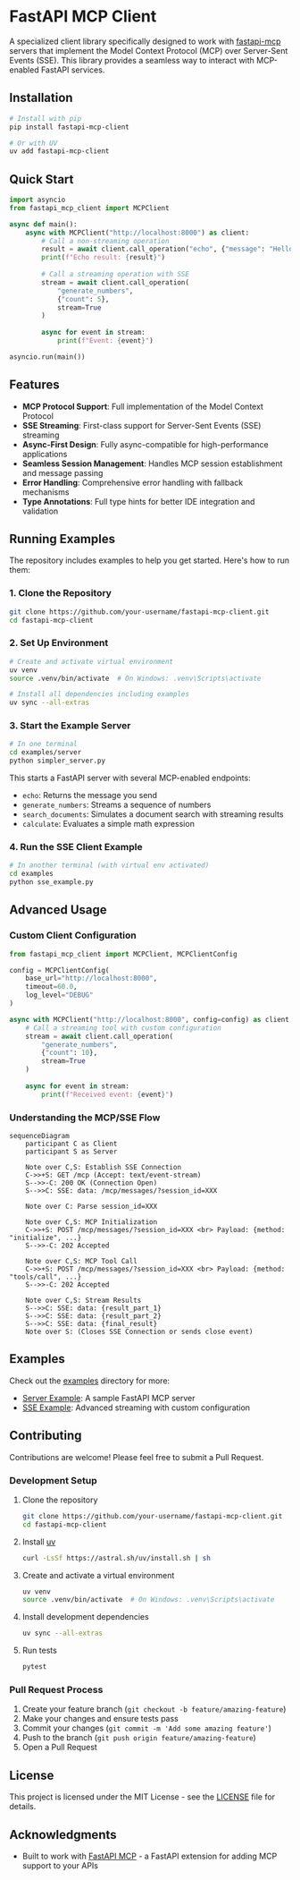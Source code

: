 # FastAPI MCP Client

A specialized client library specifically designed to work with [fastapi-mcp](https://github.com/tadata-org/fastapi_mcp) servers that implement the Model Context Protocol (MCP) over Server-Sent Events (SSE). This library provides a seamless way to interact with MCP-enabled FastAPI services.

## Installation

```bash
# Install with pip
pip install fastapi-mcp-client

# Or with UV
uv add fastapi-mcp-client
```

## Quick Start

```python
import asyncio
from fastapi_mcp_client import MCPClient

async def main():
    async with MCPClient("http://localhost:8000") as client:
        # Call a non-streaming operation
        result = await client.call_operation("echo", {"message": "Hello, MCP!"})
        print(f"Echo result: {result}")
        
        # Call a streaming operation with SSE
        stream = await client.call_operation(
            "generate_numbers", 
            {"count": 5},
            stream=True
        )
        
        async for event in stream:
            print(f"Event: {event}")

asyncio.run(main())
```

## Features

- **MCP Protocol Support**: Full implementation of the Model Context Protocol
- **SSE Streaming**: First-class support for Server-Sent Events (SSE) streaming
- **Async-First Design**: Fully async-compatible for high-performance applications
- **Seamless Session Management**: Handles MCP session establishment and message passing
- **Error Handling**: Comprehensive error handling with fallback mechanisms
- **Type Annotations**: Full type hints for better IDE integration and validation

## Running Examples

The repository includes examples to help you get started. Here's how to run them:

### 1. Clone the Repository

```bash
git clone https://github.com/your-username/fastapi-mcp-client.git
cd fastapi-mcp-client
```

### 2. Set Up Environment

```bash
# Create and activate virtual environment
uv venv
source .venv/bin/activate  # On Windows: .venv\Scripts\activate

# Install all dependencies including examples
uv sync --all-extras
```

### 3. Start the Example Server

```bash
# In one terminal
cd examples/server
python simpler_server.py
```

This starts a FastAPI server with several MCP-enabled endpoints:
- `echo`: Returns the message you send
- `generate_numbers`: Streams a sequence of numbers
- `search_documents`: Simulates a document search with streaming results
- `calculate`: Evaluates a simple math expression

### 4. Run the SSE Client Example

```bash
# In another terminal (with virtual env activated)
cd examples
python sse_example.py
```

## Advanced Usage

### Custom Client Configuration

```python
from fastapi_mcp_client import MCPClient, MCPClientConfig

config = MCPClientConfig(
    base_url="http://localhost:8000",
    timeout=60.0,
    log_level="DEBUG"
)

async with MCPClient("http://localhost:8000", config=config) as client:
    # Call a streaming tool with custom configuration
    stream = await client.call_operation(
        "generate_numbers", 
        {"count": 10},
        stream=True
    )
    
    async for event in stream:
        print(f"Received event: {event}")
```

### Understanding the MCP/SSE Flow

```mermaid
sequenceDiagram
    participant C as Client
    participant S as Server

    Note over C,S: Establish SSE Connection
    C->>+S: GET /mcp (Accept: text/event-stream)
    S-->>-C: 200 OK (Connection Open)
    S-->>C: SSE: data: /mcp/messages/?session_id=XXX

    Note over C: Parse session_id=XXX

    Note over C,S: MCP Initialization
    C->>+S: POST /mcp/messages/?session_id=XXX <br> Payload: {method: "initialize", ...}
    S-->>-C: 202 Accepted

    Note over C,S: MCP Tool Call
    C->>+S: POST /mcp/messages/?session_id=XXX <br> Payload: {method: "tools/call", ...}
    S-->>-C: 202 Accepted

    Note over C,S: Stream Results
    S-->>C: SSE: data: {result_part_1}
    S-->>C: SSE: data: {result_part_2}
    S-->>C: SSE: data: {final_result}
    Note over S: (Closes SSE Connection or sends close event)
```

## Examples

Check out the [examples](examples/) directory for more:

- [Server Example](examples/server/simple_server.py): A sample FastAPI MCP server
- [SSE Example](examples/sse_example.py): Advanced streaming with custom configuration

## Contributing

Contributions are welcome! Please feel free to submit a Pull Request.

### Development Setup

1. Clone the repository
   ```bash
   git clone https://github.com/your-username/fastapi-mcp-client.git
   cd fastapi-mcp-client
   ```

2. Install [uv](https://github.com/astral-sh/uv)
   ```bash
   curl -LsSf https://astral.sh/uv/install.sh | sh
   ```

3. Create and activate a virtual environment
   ```bash
   uv venv
   source .venv/bin/activate  # On Windows: .venv\Scripts\activate
   ```

4. Install development dependencies
   ```bash
   uv sync --all-extras
   ```

5. Run tests
   ```bash
   pytest
   ```

### Pull Request Process

1. Create your feature branch (`git checkout -b feature/amazing-feature`)
2. Make your changes and ensure tests pass
3. Commit your changes (`git commit -m 'Add some amazing feature'`)
4. Push to the branch (`git push origin feature/amazing-feature`)
5. Open a Pull Request

## License

This project is licensed under the MIT License - see the [LICENSE](LICENSE) file for details.

## Acknowledgments

- Built to work with [FastAPI MCP](https://github.com/tadata-org/fastapi_mcp) - a FastAPI extension for adding MCP support to your APIs
